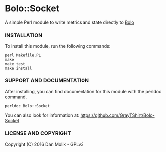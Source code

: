 # Bolo::Socket

A simple Perl module to write metrics and state directly to
[Bolo](https://github.com/bolo/bolo)

### INSTALLATION

To install this module, run the following commands:

    perl Makefile.PL
    make
    make test
    make install

### SUPPORT AND DOCUMENTATION

After installing, you can find documentation for this module with the
perldoc command.

    perldoc Bolo::Socket

You can also look for information at: https://github.com/GrayTShirt/Bolo-Socket

### LICENSE AND COPYRIGHT

Copyright (C) 2016 Dan Molik - GPLv3
